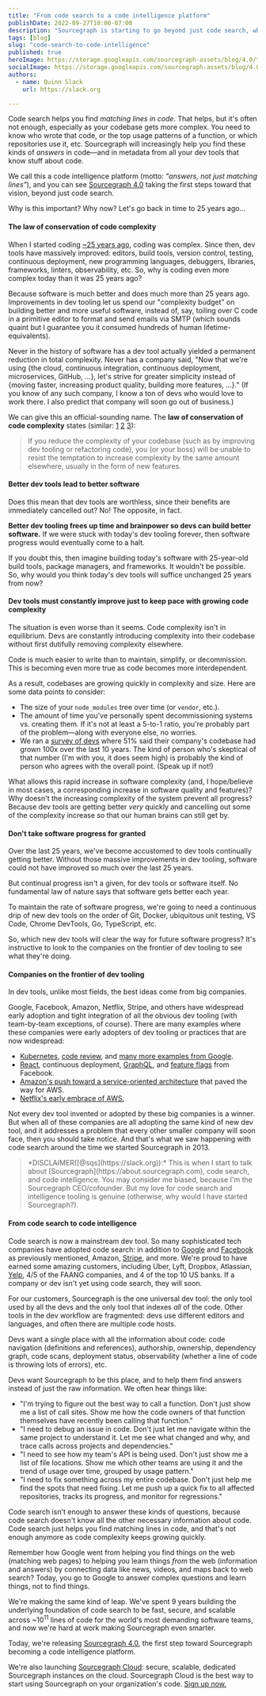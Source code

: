 ```yaml
---
title: "From code search to a code intelligence platform"
publishDate: 2022-09-27T10:00-07:00
description: "Sourcegraph is starting to go beyond just code search, which helps you find matching lines in code. We want to help you find answers in code, and we call this code intelligence."
tags: [blog]
slug: "code-search-to-code-intelligence"
published: true
heroImage: https://storage.googleapis.com/sourcegraph-assets/blog/4.0/to-code-intelligence.png
socialImage: https://storage.googleapis.com/sourcegraph-assets/blog/4.0/to-code-intelligence.png
authors:
  - name: Quinn Slack
    url: https://slack.org

---
```


Code search helps you find *matching lines in code*. That helps, but it's often not enough, especially as your codebase gets more complex. You need to know who wrote that code, or the top usage patterns of a function, or which repositories use it, etc. Sourcegraph will increasingly help you find these kinds of *answers* in code&mdash;and in metadata from all your dev tools that know stuff about code.

We call this a code intelligence platform (motto: *"answers, not just matching lines"*), and you can see [Sourcegraph 4.0](/blog/release/4.0) taking the first steps toward that vision, beyond just code search.

Why is this important? Why now? Let's go back in time to 25 years ago...

#### The law of conservation of code complexity

When I started coding [~25 years ago](https://slack.org/why-i-love-code), coding was complex. Since then, dev tools have massively improved: editors, build tools, version control, testing, continuous deployment, new programming languages, debuggers, libraries, frameworks, linters, observability, etc. So, why is coding even more complex today than it was 25 years ago?

Because software is much better and does much more than 25 years ago. Improvements in dev tooling let us spend our "complexity budget" on building better and more useful software, instead of, say, toiling over C code in a primitive editor to format and send emails via SMTP (which sounds quaint but I guarantee you it consumed hundreds of human lifetime-equivalents).

Never in the history of software has a dev tool actually yielded a permanent reduction in total complexity. Never has a company said, "Now that we're using \{the cloud, continuous integration, continuous deployment, microservices, GitHub, ...\}, let's strive for greater simplicity instead of \{moving faster, increasing product quality, building more features, ...\}." (If you know of any such company, I know a ton of devs who would love to work there. I also predict that company will soon go out of business.)

We can give this an official-sounding name. The **law of conservation of code complexity** states (similar: [1](https://wiki.c2.com/?ConservationOfComplexity) [2](https://en.wikipedia.org/wiki/Law_of_conservation_of_complexity) [3](https://www.johndcook.com/blog/2009/09/16/conservation-of-complexity/)):

<blockquote style={{marginLeft: '1rem', marginBottom: '1.25rem', padding: '0.75rem', backgroundColor: '#f7f7f7'}}>
<p style={{marginBottom:0}}>If you reduce the complexity of your codebase (such as by improving dev tooling or refactoring code), you (or your boss) will be unable to resist the temptation to increase complexity by the same amount elsewhere, usually in the form of new features.</p>
</blockquote>

#### Better dev tools lead to better software

Does this mean that dev tools are worthless, since their benefits are immediately cancelled out? No! The opposite, in fact.

**Better dev tooling frees up time and brainpower so devs can build better software.** If we were stuck with today's dev tooling forever, then software progress would eventually come to a halt.

If you doubt this, then imagine building today's software with 25-year-old build tools, package managers, and frameworks. It wouldn't be possible. So, why would you think today's dev tools will suffice unchanged 25 years from now?

#### Dev tools must constantly improve just to keep pace with growing code complexity

The situation is even worse than it seems. Code complexity isn't in equilibrium. Devs are constantly introducing complexity into their codebase without first dutifully removing complexity elsewhere.

Code is much easier to write than to maintain, simplify, or decommission. This is becoming even more true as code becomes more interdependent.

As a result, codebases are growing quickly in complexity and size. Here are some data points to consider:

* The size of your `node_modules` tree over time (or `vendor`, etc.).
* The amount of time you've personally spent decommissioning systems vs. creating them. If it's not at least a 5-to-1 ratio, you're probably part of the problem&mdash;along with everyone else, no worries.
* We ran a [survey of devs](https://info.sourcegraph.com/hubfs/CTA%20assets/sourcegraph-big-code-survey-report.pdf) where 51% said their company's codebase had grown 100x over the last 10 years. The kind of person who's skeptical of that number (I'm with you, it does seem high) is probably the kind of person who agrees with the overall point. (Speak up if not!)

What allows this rapid increase in software complexity (and, I hope/believe in most cases, a corresponding increase in software quality and features)? Why doesn't the increasing complexity of the system prevent all progress? Because dev tools are getting better *very* quickly and cancelling out some of the complexity increase so that our human brains can still get by.

#### Don't take software progress for granted

Over the last 25 years, we've become accustomed to dev tools continually getting better. Without those massive improvements in dev tooling, software could not have improved so much over the last 25 years.

But continual progress isn't a given, for dev tools or software itself. No fundamental law of nature says that software gets better each year.

To maintain the rate of software progress, we're going to need a continuous drip of new dev tools on the order of Git, Docker, ubiquitous unit testing, VS Code, Chrome DevTools, Go, TypeScript, etc.

So, which new dev tools will clear the way for future software progress? It's instructive to look to the companies on the frontier of dev tooling to see what they're doing.

#### Companies on the frontier of dev tooling

In dev tools, unlike most fields, the best ideas come from big companies.

Google, Facebook, Amazon, Netflix, Stripe, and others have widespread early adoption and tight integration of all the obvious dev tooling (with team-by-team exceptions, of course). There are many examples where these companies were early adopters of dev tooling or practices that are now widespread:

* [Kubernetes](https://kubernetes.io/blog/2015/04/borg-predecessor-to-kubernetes/), [code review](https://storage.googleapis.com/pub-tools-public-publication-data/pdf/80735342aebcbfc8af4878373f842c25323cb985.pdf), and [many more examples from Google](/blog/ex-googler-guide-dev-tools).
* [React](https://reactjs.org/), continuous deployment, [GraphQL](https://graphql.org/), and [feature flags](https://launchdarkly.com/blog/secret-to-facebooks-hacker-engineering-culture/) from Facebook.
* [Amazon's push toward a service-oriented architecture](https://gist.github.com/chitchcock/1281611) that paved the way for AWS.
* [Netflix's early embrace of AWS.](https://netflixtechblog.com/four-reasons-we-choose-amazons-cloud-as-our-computing-platform-4aceb692afec)

Not every dev tool invented or adopted by these big companies is a winner. But when all of these companies are all adopting the same kind of new dev tool, and it addresses a problem that every other smaller company will soon face, then you should take notice. And that's what we saw happening with code search around the time we started Sourcegraph in 2013.

<blockquote style={{marginBottom: '1.25rem', padding: '0.75rem', backgroundColor: '#f7f7f7'}}>
<p style={{marginBottom:0}}>*DISCLAIMER([@sqs](https://slack.org)):* This is when I start to talk about [Sourcegraph](https://about.sourcegraph.com), code search, and code intelligence. You may consider me biased, because I'm the Sourcegraph CEO/cofounder. But my love for code search and intelligence tooling is genuine (otherwise, why would I have started Sourcegraph?).</p>
</blockquote>

#### From code search to code intelligence

Code search is now a mainstream dev tool. So many sophisticated tech companies have adopted code search: in addition to [Google](https://codesearchguide.org/story/google) and [Facebook](https://codesearchguide.org/story/facebook) as previously mentioned, Amazon, [Stripe](https://codesearchguide.org/story/stripe), and more. We're proud to have earned some amazing customers, including Uber, Lyft, Dropbox, Atlassian, [Yelp](https://codesearchguide.org/story/yelp), 4/5 of the FAANG companies, and 4 of the top 10 US banks. If a company or dev isn't yet using code search, they will soon.

For our customers, Sourcegraph is the one universal dev tool: the only tool used by all the devs and the only tool that indexes *all* of the code. Other tools in the dev workflow are fragmented: devs use different editors and languages, and often there are multiple code hosts.

Devs want a single place with all the information about code: code navigation (definitions and references), authorship, ownership, dependency graph, code scans, deployment status, observability (whether a line of code is throwing lots of errors), etc.

Devs want Sourcegraph to be this place, and to help them find answers instead of just the raw information. We often hear things like:

- "I'm trying to figure out the best way to call a function. Don't just show me a list of call sites. Show me how the code owners of that function themselves have recently been calling that function."
- "I need to debug an issue in code. Don't just let me navigate within the same project to understand it. Let me see what changed and why, and trace calls across projects and dependencies."
- "I need to see how my team's API is being used. Don't just show me a list of file locations. Show me which other teams are using it and the trend of usage over time, grouped by usage pattern."
- "I need to fix something across my entire codebase. Don't just help me find the spots that need fixing. Let me push up a quick fix to all affected repositories, tracks its progress, and monitor for regressions."

Code search isn't enough to answer these kinds of questions, because code search doesn't know all the other necessary information about code. Code search just helps you find matching lines in code, and that's not enough anymore as code complexity keeps growing quickly.

Remember how Google went from helping you find things *on* the web (matching web pages) to helping you learn things *from* the web (information and answers) by connecting data like news, videos, and maps back to web search? Today, you go to Google to answer complex questions and learn things, not to find things.

We're making the same kind of leap. We've spent 9 years building the underlying foundation of code search to be fast, secure, and scalable across ~10<sup>11</sup> lines of code for the world's most demanding software teams, and now we're hard at work making Sourcegraph even smarter.

Today, we're releasing [Sourcegraph 4.0](/blog/release/4.0), the first step toward Sourcegraph becoming a code intelligence platform.
	
We're also launching [Sourcegraph Cloud](/blog/enterprise-cloud): secure, scalable, dedicated Sourcegraph instances on the cloud. Sourcegraph Cloud is the best way to start using Sourcegraph on your organization's code. [Sign up now.](https://about.sourcegraph.com/get-started?t=enterprise)
